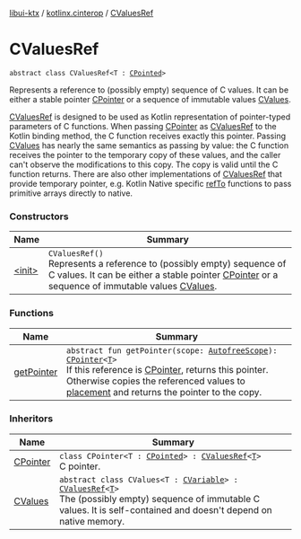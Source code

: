 [libui-ktx](../../index.md) / [kotlinx.cinterop](../index.md) / [CValuesRef](./index.md)

# CValuesRef

`abstract class CValuesRef<T : `[`CPointed`](../-c-pointed/index.md)`>`

Represents a reference to (possibly empty) sequence of C values.
It can be either a stable pointer [CPointer](../-c-pointer/index.md) or a sequence of immutable values [CValues](../-c-values/index.md).

[CValuesRef](./index.md) is designed to be used as Kotlin representation of pointer-typed parameters of C functions.
When passing [CPointer](../-c-pointer/index.md) as [CValuesRef](./index.md) to the Kotlin binding method, the C function receives exactly this pointer.
Passing [CValues](../-c-values/index.md) has nearly the same semantics as passing by value: the C function receives
the pointer to the temporary copy of these values, and the caller can't observe the modifications to this copy.
The copy is valid until the C function returns.
There are also other implementations of [CValuesRef](./index.md) that provide temporary pointer,
e.g. Kotlin Native specific [refTo](#) functions to pass primitive arrays directly to native.

### Constructors

| Name | Summary |
|---|---|
| [&lt;init&gt;](-init-.md) | `CValuesRef()`<br>Represents a reference to (possibly empty) sequence of C values. It can be either a stable pointer [CPointer](../-c-pointer/index.md) or a sequence of immutable values [CValues](../-c-values/index.md). |

### Functions

| Name | Summary |
|---|---|
| [getPointer](get-pointer.md) | `abstract fun getPointer(scope: `[`AutofreeScope`](../-autofree-scope/index.md)`): `[`CPointer`](../-c-pointer/index.md)`<`[`T`](index.md#T)`>`<br>If this reference is [CPointer](../-c-pointer/index.md), returns this pointer. Otherwise copies the referenced values to [placement](#) and returns the pointer to the copy. |

### Inheritors

| Name | Summary |
|---|---|
| [CPointer](../-c-pointer/index.md) | `class CPointer<T : `[`CPointed`](../-c-pointed/index.md)`> : `[`CValuesRef`](./index.md)`<`[`T`](../-c-pointer/index.md#T)`>`<br>C pointer. |
| [CValues](../-c-values/index.md) | `abstract class CValues<T : `[`CVariable`](../-c-variable/index.md)`> : `[`CValuesRef`](./index.md)`<`[`T`](../-c-values/index.md#T)`>`<br>The (possibly empty) sequence of immutable C values. It is self-contained and doesn't depend on native memory. |
